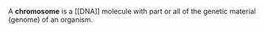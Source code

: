 A **chromosome** is a [[DNA]] molecule with part or all of the genetic material (genome) of an organism.